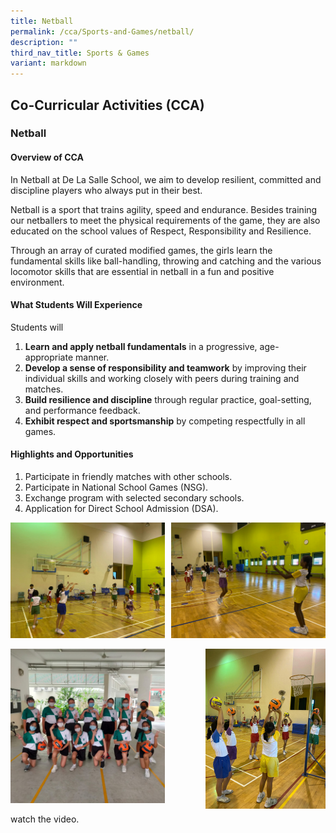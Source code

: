 ```yaml
---
title: Netball
permalink: /cca/Sports-and-Games/netball/
description: ""
third_nav_title: Sports & Games
variant: markdown
---
```

## Co-Curricular&nbsp;Activities&nbsp;(CCA)

### Netball
#### Overview of CCA
In Netball at De La Salle School, we aim to develop resilient, committed and discipline players who always put in their best.

Netball is a sport that trains agility, speed and endurance. Besides training our netballers to meet the physical requirements of the game, they are also educated on the school values of Respect, Responsibility and Resilience.

Through an array of curated modified games, the girls learn the fundamental skills like ball-handling, throwing and catching and the various locomotor skills that are essential in netball in a fun and positive environment. 
#### What Students Will Experience 

Students will 
1. **Learn and apply netball fundamentals** in a progressive, age-appropriate manner.
2. **Develop a sense of responsibility and teamwork** by improving their individual skills and working closely with peers during training and matches.
3. **Build resilience and discipline** through regular practice, goal-setting, and performance feedback.
4. **Exhibit respect and sportsmanship** by competing respectfully in all games.

#### Highlights and Opportunities 
1. Participate in friendly matches with other schools.
2. Participate in National School Games (NSG).
3. Exchange program with selected secondary schools.
4. Application for Direct School Admission (DSA).

<img src="/images/Netball 2.jpeg" style="width:49%" align="left">
<img src="/images/Netball 3.jpeg" style="width:49%" align="right">
<br clear="left"><br>

<img src="/images/Netball 4.jpeg" style="width:49%" align="left">
<img src="/images/Netball 5.jpeg" style="width:38%" align="right">
<br clear="left"><br>
watch the video.